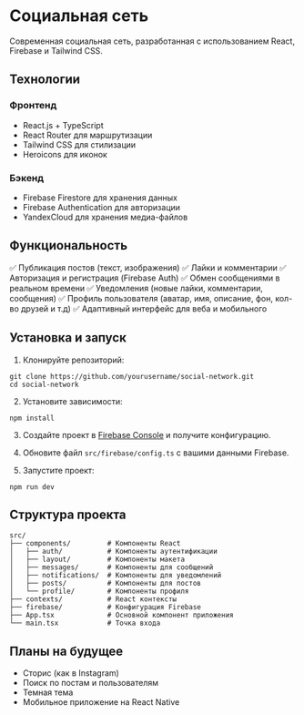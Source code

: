 # Социальная сеть

Современная социальная сеть, разработанная с использованием React, Firebase и Tailwind CSS.

## Технологии

### Фронтенд
- React.js + TypeScript
- React Router для маршрутизации
- Tailwind CSS для стилизации
- Heroicons для иконок

### Бэкенд
- Firebase Firestore для хранения данных
- Firebase Authentication для авторизации
- YandexCloud для хранения медиа-файлов

## Функциональность

✅ Публикация постов (текст, изображения)
✅ Лайки и комментарии
✅ Авторизация и регистрация (Firebase Auth)
✅ Обмен сообщениями в реальном времени
✅ Уведомления (новые лайки, комментарии, сообщения)
✅ Профиль пользователя (аватар, имя, описание, фон, кол-во друзей и т.д)
✅ Адаптивный интерфейс для веба и мобильного

## Установка и запуск

1. Клонируйте репозиторий:
```
git clone https://github.com/yourusername/social-network.git
cd social-network
```

2. Установите зависимости:
```
npm install
```

3. Создайте проект в [Firebase Console](https://console.firebase.google.com/) и получите конфигурацию.

4. Обновите файл `src/firebase/config.ts` с вашими данными Firebase.

5. Запустите проект:
```
npm run dev
```

## Структура проекта

```
src/
├── components/         # Компоненты React
│   ├── auth/           # Компоненты аутентификации
│   ├── layout/         # Компоненты макета
│   ├── messages/       # Компоненты для сообщений
│   ├── notifications/  # Компоненты для уведомлений
│   ├── posts/          # Компоненты для постов
│   └── profile/        # Компоненты профиля
├── contexts/           # React контексты
├── firebase/           # Конфигурация Firebase
├── App.tsx             # Основной компонент приложения
└── main.tsx            # Точка входа
```

## Планы на будущее

- Сторис (как в Instagram)
- Поиск по постам и пользователям
- Темная тема
- Мобильное приложение на React Native

